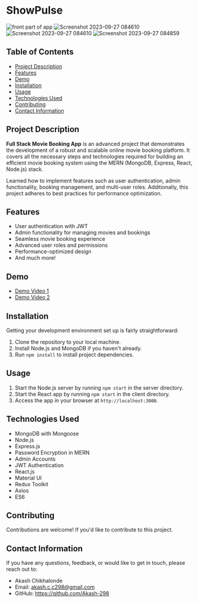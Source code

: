 # ShowPulse
![front part of app](https://github.com/Akash-298/fullstack-movie-booking-app/assets/105929312/9787ee17-78b8-40e7-9b60-7126d9e1e895)
![Screenshot 2023-09-27 084610](https://github.com/Akash-298/fullstack-movie-booking-app/assets/105929312/a3fe81f9-68f3-4d19-8079-f5406bd93f4e)
![Screenshot 2023-09-27 084610](https://github.com/Akash-298/fullstack-movie-booking-app/assets/105929312/66952644-5ce6-42da-8848-ea05fb2f366a)
![Screenshot 2023-09-27 084859](https://github.com/Akash-298/fullstack-movie-booking-app/assets/105929312/22e97e9e-c5f7-4910-8a71-e6e9b6711629)




## Table of Contents
- [Project Description](#project-description)
- [Features](#features)
- [Demo](#demo)
- [Installation](#installation)
- [Usage](#usage)
- [Technologies Used](#technologies-used)
- [Contributing](#contributing)
- [Contact Information](#contact-information)


## Project Description

**Full Stack Movie Booking App** is an advanced project that demonstrates the development of a robust and scalable online movie booking platform. It covers all the necessary steps and technologies required for building an efficient movie booking system using the MERN (MongoDB, Express, React, Node.js) stack. 

Learned how to implement features such as user authentication, admin functionality, booking management, and multi-user roles. Additionally, this project adheres to best practices for performance optimization.

## Features

- User authentication with JWT
- Admin functionality for managing movies and bookings
- Seamless movie booking experience
- Advanced user roles and permissions
- Performance-optimized design
- And much more!

## Demo

- [Demo Video 1](insert_demo_video_url_1_here)
- [Demo Video 2](insert_demo_video_url_2_here)

## Installation

Getting your development environment set up is fairly straightforward:

1. Clone the repository to your local machine.
2. Install Node.js and MongoDB if you haven't already.
3. Run `npm install` to install project dependencies.

## Usage

1. Start the Node.js server by running `npm start` in the server directory.
2. Start the React app by running `npm start` in the client directory.
3. Access the app in your browser at `http://localhost:3000`.

## Technologies Used

- MongoDB with Mongoose
- Node.js
- Express.js
- Password Encryption in MERN
- Admin Accounts
- JWT Authentication
- React.js
- Material UI
- Redux Toolkit
- Axios
- ES6

## Contributing

Contributions are welcome! If you'd like to contribute to this project.

## Contact Information

If you have any questions, feedback, or would like to get in touch, please reach out to:

- Akash Chikhalonde
- Email: akash.c.c298@gmail.com
- GitHub: https://github.com/Akash-298


